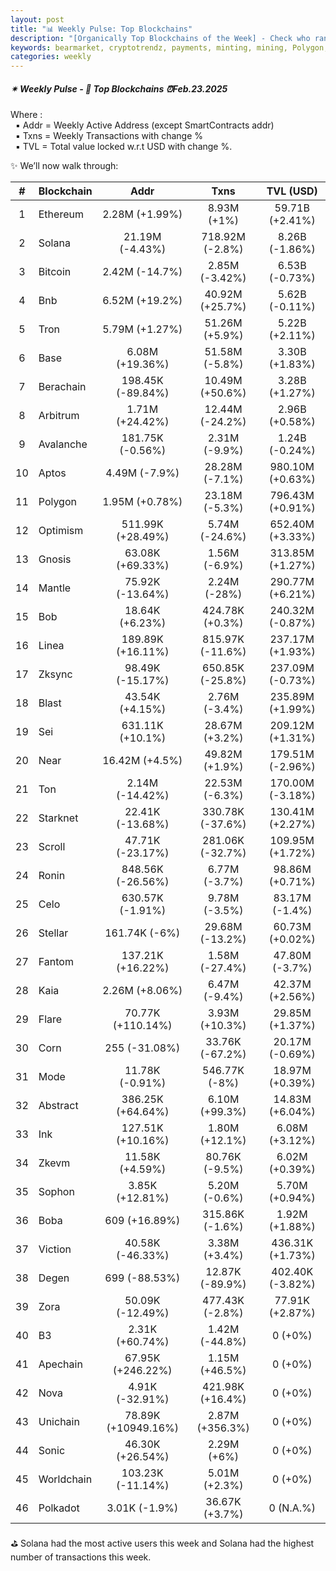 ```yaml
---
layout: post
title: "📊 Weekly Pulse: Top Blockchains"
description: "[Organically Top Blockchains of the Week] - Check who ranked first this week in address, transactions and TVL"
keywords: bearmarket, cryptotrendz, payments, minting, mining, Polygon, btc, solana, staking, dapps
categories: weekly
---
```


##### ✴ Weekly Pulse - 📌 *Top Blockchains ⏰Feb.23.2025*

Where :  
&nbsp; ▪ Addr = Weekly Active Address (except SmartContracts addr)  
&nbsp; ▪ Txns = Weekly Transactions with change %  
&nbsp; ▪ TVL = Total value locked w.r.t USD with change %.  

✨ We’ll now walk through:

| # | Blockchain |   Addr   |   Txns  | TVL (USD) |
|:-:|:-----------|:--------:|:-------:|:---------:|
|1 | Ethereum | 2.28M (+1.99%) | 8.93M (+1%) | 59.71B (+2.41%) |
|2 | Solana | 21.19M (-4.43%) | 718.92M (-2.8%) | 8.26B (-1.86%) |
|3 | Bitcoin | 2.42M (-14.7%) | 2.85M (-3.42%) | 6.53B (-0.73%) |
|4 | Bnb | 6.52M (+19.2%) | 40.92M (+25.7%) | 5.62B (-0.11%) |
|5 | Tron | 5.79M (+1.27%) | 51.26M (+5.9%) | 5.22B (+2.11%) |
|6 | Base | 6.08M (+19.36%) | 51.58M (-5.8%) | 3.30B (+1.83%) |
|7 | Berachain | 198.45K (-89.84%) | 10.49M (+50.6%) | 3.28B (+1.27%) |
|8 | Arbitrum | 1.71M (+24.42%) | 12.44M (-24.2%) | 2.96B (+0.58%) |
|9 | Avalanche | 181.75K (-0.56%) | 2.31M (-9.9%) | 1.24B (-0.24%) |
|10 | Aptos | 4.49M (-7.9%) | 28.28M (-7.1%) | 980.10M (+0.63%) |
|11 | Polygon | 1.95M (+0.78%) | 23.18M (-5.3%) | 796.43M (+0.91%) |
|12 | Optimism | 511.99K (+28.49%) | 5.74M (-24.6%) | 652.40M (+3.33%) |
|13 | Gnosis | 63.08K (+69.33%) | 1.56M (-6.9%) | 313.85M (+1.27%) |
|14 | Mantle | 75.92K (-13.64%) | 2.24M (-28%) | 290.77M (+6.21%) |
|15 | Bob | 18.64K (+6.23%) | 424.78K (+0.3%) | 240.32M (-0.87%) |
|16 | Linea | 189.89K (+16.11%) | 815.97K (-11.6%) | 237.17M (+1.93%) |
|17 | Zksync | 98.49K (-15.17%) | 650.85K (-25.8%) | 237.09M (-0.73%) |
|18 | Blast | 43.54K (+4.15%) | 2.76M (-3.4%) | 235.89M (+1.99%) |
|19 | Sei | 631.11K (+10.1%) | 28.67M (+3.2%) | 209.12M (+1.31%) |
|20 | Near | 16.42M (+4.5%) | 49.82M (+1.9%) | 179.51M (-2.96%) |
|21 | Ton | 2.14M (-14.42%) | 22.53M (-6.3%) | 170.00M (-3.18%) |
|22 | Starknet | 22.41K (-13.68%) | 330.78K (-37.6%) | 130.41M (+2.27%) |
|23 | Scroll | 47.71K (-23.17%) | 281.06K (-32.7%) | 109.95M (+1.72%) |
|24 | Ronin | 848.56K (-26.56%) | 6.77M (-3.7%) | 98.86M (+0.71%) |
|25 | Celo | 630.57K (-1.91%) | 9.78M (-3.5%) | 83.17M (-1.4%) |
|26 | Stellar | 161.74K (-6%) | 29.68M (-13.2%) | 60.73M (+0.02%) |
|27 | Fantom | 137.21K (+16.22%) | 1.58M (-27.4%) | 47.80M (-3.7%) |
|28 | Kaia | 2.26M (+8.06%) | 6.47M (-9.4%) | 42.37M (+2.56%) |
|29 | Flare | 70.77K (+110.14%) | 3.93M (+10.3%) | 29.85M (+1.37%) |
|30 | Corn | 255 (-31.08%) | 33.76K (-67.2%) | 20.17M (-0.69%) |
|31 | Mode | 11.78K (-0.91%) | 546.77K (-8%) | 18.97M (+0.39%) |
|32 | Abstract | 386.25K (+64.64%) | 6.10M (+99.3%) | 14.83M (+6.04%) |
|33 | Ink | 127.51K (+10.16%) | 1.80M (+12.1%) | 6.08M (+3.12%) |
|34 | Zkevm | 11.58K (+4.59%) | 80.76K (-9.5%) | 6.02M (+0.39%) |
|35 | Sophon | 3.85K (+12.81%) | 5.20M (-0.6%) | 5.70M (+0.94%) |
|36 | Boba | 609 (+16.89%) | 315.86K (-1.6%) | 1.92M (+1.88%) |
|37 | Viction | 40.58K (-46.33%) | 3.38M (+3.4%) | 436.31K (+1.73%) |
|38 | Degen | 699 (-88.53%) | 12.87K (-89.9%) | 402.40K (-3.82%) |
|39 | Zora | 50.09K (-12.49%) | 477.43K (-2.8%) | 77.91K (+2.87%) |
|40 | B3 | 2.31K (+60.74%) | 1.42M (-44.8%) | 0 (+0%) |
|41 | Apechain | 67.95K (+246.22%) | 1.15M (+46.5%) | 0 (+0%) |
|42 | Nova | 4.91K (-32.91%) | 421.98K (+16.4%) | 0 (+0%) |
|43 | Unichain | 78.89K (+10949.16%) | 2.87M (+356.3%) | 0 (+0%) |
|44 | Sonic | 46.30K (+26.54%) | 2.29M (+6%) | 0 (+0%) |
|45 | Worldchain | 103.23K (-11.14%) | 5.01M (+2.3%) | 0 (+0%) |
|46 | Polkadot | 3.01K (-1.9%) | 36.67K (+3.7%) | 0 (N.A.%) |

⛳ Solana had the most active users this week and Solana had the highest number of transactions this week.
    